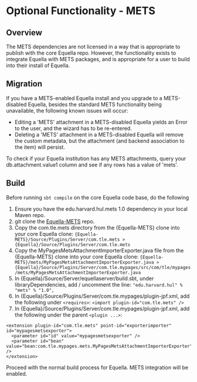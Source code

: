 # Optional Functionality - METS
## Overview
The METS dependencies are not licensed in a way that is appropriate to publish with the core Equella repo.  However, the functionality exists to integrate Equella with METS packages, and is appropriate for a user to build into their install of Equella.

## Migration
If you have a METS-enabled Equella install and you upgrade to a METS-disabled Equella, besides the standard METS functionality being unavailable, the following known issues will occur:
* Editing a 'METS' attachment in a METS-disabled Equella yields an Error to the user, and the wizard has to be re-entered.
*	Deleting a 'METS' attachment in a METS-disabled Equella will remove the custom metadata, but the attachment (and backend association to the item) will persist.

To check if your Equella institution has any METS attachments, query your db.attachment.value1 column and see if any rows has a value of 'mets'.

## Build
Before running ```sbt compile``` on the core Equella code base, do the following
1. Ensure you have the edu.harvard.hul.mets 1.0 dependency in your local Maven repo. 
1. git clone the [Equella-METS](https://github.com/equella/Equella-METS) repo.
1. Copy the com.tle.mets directory from the {Equella-METS} clone into your core Equella clone: ```{Equella-METS}/Source/Plugins/Server/com.tle.mets > {Equella}/Source/Plugins/Server/com.tle.mets ```
1. Copy the MyPagesMetsAttachmentImporterExporter.java file from the {Equella-METS} clone into your core Equella clone: ```{Equella-METS}/mets/MyPagesMetsAttachmentImporterExporter.java > {Equella}/Source/Plugins/Server/com.tle.mypages/src/com/tle/mypages/mets/MyPagesMetsAttachmentImporterExporter.java```
1. In {Equella}/Source/Server/equellaserver/build.sbt, under libraryDependencies, add / uncomment the line:  ``` "edu.harvard.hul" % "mets" % "1.0", ```
1. In {Equella}/Source/Plugins/Server/com.tle.mypages/plugin-jpf.xml, add the following under ```<requires>```:  ``` <import plugin-id="com.tle.mets" /> ```
1. In {Equella}/Source/Plugins/Server/com.tle.mypages/plugin-jpf.xml, add the following under the parent ```<plugin ...>```: 
``` 
<extension plugin-id="com.tle.mets" point-id="exporterimporter" id="mypagesmetsexporter">
  <parameter id="id" value="mypagesmetsexporter" />
  <parameter id="bean" value="bean:com.tle.mypages.mets.MyPagesMetsAttachmentImporterExporter" />
</extension>
```

Proceed with the normal build process for Equella.  METS integration will be enabled.
